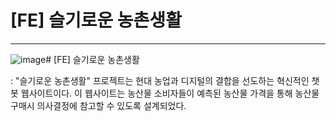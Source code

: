 # [FE] 슬기로운 농촌생활
---
![image](https://github.com/user-attachments/assets/4417ce0d-961a-4bb0-a75f-881557bb1436)# [FE] 슬기로운 농촌생활

: "슬기로운 농촌생활" 프로젝트는 현대 농업과 디지털의 결합을 선도하는 혁신적인 챗봇 웹사이트이다. 이 웹사이트는 농산물 소비자들이 예측된 농산물 가격을 통해 농산물 구매시 의사결정에 참고할 수 있도록 설계되었다.

